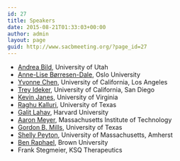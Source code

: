 ```yaml
---
id: 27
title: Speakers
date: 2015-08-21T01:33:03+00:00
author: admin
layout: page
guid: http://www.sacbmeeting.org/?page_id=27
---
```

  * [Andrea Bild](http://pharmacy.utah.edu/pharmtox/faculty/bild.htm), University of Utah
  * [Anne-Lise Børresen-Dale](http://ous-research.no/borresen/), Oslo University
  * [Yvonne Chen](http://yvchen.bol.ucla.edu), University of California, Los Angeles
  * [Trey Ideker](http://healthsciences.ucsd.edu/som/medicine/research/labs/ideker/Pages/default.aspx), University of California, San Diego
  * [Kevin Janes](http://bme.virginia.edu/janes/index.html), University of Virginia
  * [Raghu Kalluri](http://www.raghukalluri.com), University of Texas
  * [Galit Lahav](http://lahav.med.harvard.edu), Harvard University
  * [Aaron Meyer](http://asmlab.org), Massachusetts Institute of Technology
  * [Gordon B. Mills](http://faculty.mdanderson.org/Gordon_Mills/), University of Texas
  * [Shelly Peyton](http://www.peytonlab.org), University of Massachusetts, Amherst
  * [Ben Raphael](http://compbio.cs.brown.edu/), Brown University
  * Frank Stegmeier, KSQ Therapeutics